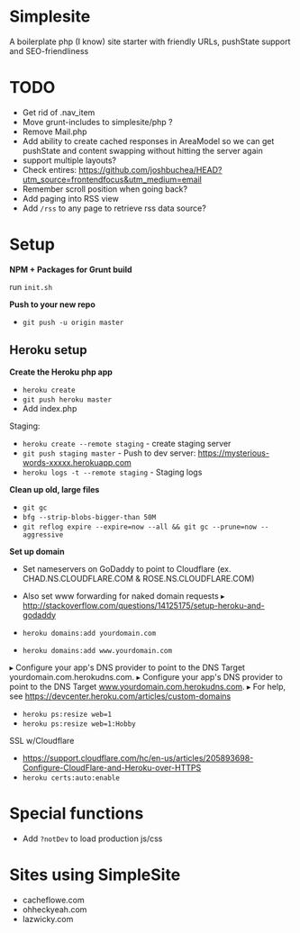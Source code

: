 Simplesite
============

A boilerplate php (I know) site starter with friendly URLs, pushState support and SEO-friendliness


# TODO

* Get rid of .nav_item
* Move grunt-includes to simplesite/php ?
* Remove Mail.php
* Add ability to create cached responses in AreaModel so we can get pushState and content swapping without hitting the server again
* support multiple layouts?
* Check <head> entires: https://github.com/joshbuchea/HEAD?utm_source=frontendfocus&utm_medium=email
* Remember scroll position when going back?
* Add paging into RSS view
* Add `/rss` to any page to retrieve rss data source?


# Setup

**NPM + Packages for Grunt build**

run `init.sh`

**Push to your new repo**

* `git push -u origin master`

## Heroku setup

**Create the Heroku php app**

* `heroku create`
* `git push heroku master`
* Add index.php

Staging:
* `heroku create --remote staging` - create staging server
* `git push staging master` - Push to dev server: https://mysterious-words-xxxxx.herokuapp.com
* `heroku logs -t --remote staging` - Staging logs

**Clean up old, large files**

* `git gc`
* `bfg --strip-blobs-bigger-than 50M`
* `git reflog expire --expire=now --all && git gc --prune=now --aggressive`

**Set up domain**

* Set nameservers on GoDaddy to point to Cloudflare (ex. CHAD.NS.CLOUDFLARE.COM & ROSE.NS.CLOUDFLARE.COM)
* Also set www forwarding for naked domain requests
▸    http://stackoverflow.com/questions/14125175/setup-heroku-and-godaddy

* `heroku domains:add yourdomain.com`
* `heroku domains:add www.yourdomain.com`

▸    Configure your app's DNS provider to point to the DNS Target yourdomain.com.herokudns.com.
▸    Configure your app's DNS provider to point to the DNS Target www.yourdomain.com.herokudns.com.
▸    For help, see https://devcenter.heroku.com/articles/custom-domains

* `heroku ps:resize web=1`
* `heroku ps:resize web=1:Hobby`

SSL w/Cloudflare

* https://support.cloudflare.com/hc/en-us/articles/205893698-Configure-CloudFlare-and-Heroku-over-HTTPS
* `heroku certs:auto:enable`


# Special functions

* Add `?notDev` to load production js/css



# Sites using SimpleSite

* cacheflowe.com
* ohheckyeah.com
* lazwicky.com
